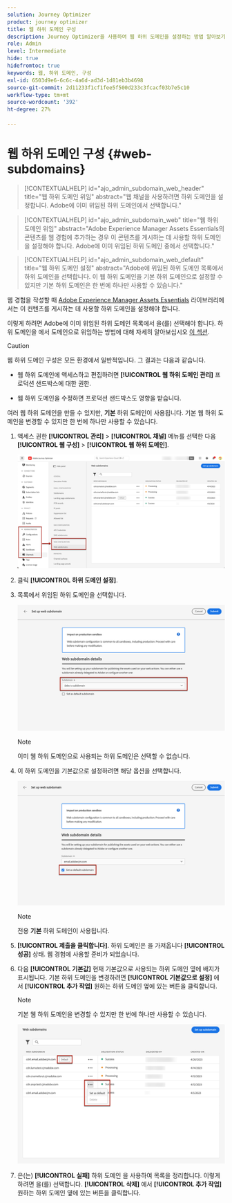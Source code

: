 ```yaml
---
solution: Journey Optimizer
product: journey optimizer
title: 웹 하위 도메인 구성
description: Journey Optimizer을 사용하여 웹 하위 도메인을 설정하는 방법 알아보기
role: Admin
level: Intermediate
hide: true
hidefromtoc: true
keywords: 웹, 하위 도메인, 구성
exl-id: 6503d9e6-6c6c-4a6d-ad3d-1d81eb3b4698
source-git-commit: 2d11233f1cf1fee5f500d233c3fcacf03b7e5c10
workflow-type: tm+mt
source-wordcount: '392'
ht-degree: 27%

---
```


# 웹 하위 도메인 구성 {#web-subdomains}

>[!CONTEXTUALHELP]
>id="ajo_admin_subdomain_web_header"
>title="웹 하위 도메인 위임"
>abstract="웹 채널을 사용하려면 하위 도메인을 설정합니다. Adobe에 이미 위임된 하위 도메인에서 선택합니다."

>[!CONTEXTUALHELP]
>id="ajo_admin_subdomain_web"
>title="웹 하위 도메인 위임"
>abstract="Adobe Experience Manager Assets Essentials의 콘텐츠를 웹 경험에 추가하는 경우 이 콘텐츠를 게시하는 데 사용할 하위 도메인을 설정해야 합니다. Adobe에 이미 위임된 하위 도메인 중에서 선택합니다."

>[!CONTEXTUALHELP]
>id="ajo_admin_subdomain_web_default"
>title="웹 하위 도메인 설정"
>abstract="Adobe에 위임된 하위 도메인 목록에서 하위 도메인을 선택합니다. 이 웹 하위 도메인을 기본 하위 도메인으로 설정할 수 있지만 기본 하위 도메인은 한 번에 하나만 사용할 수 있습니다."

웹 경험을 작성할 때 [Adobe Experience Manager Assets Essentials](../email/assets-essentials.md) 라이브러리에서는 이 컨텐츠를 게시하는 데 사용할 하위 도메인을 설정해야 합니다.

이렇게 하려면 Adobe에 이미 위임된 하위 도메인 목록에서 을(를) 선택해야 합니다. 하위 도메인을 에서 도메인으로 위임하는 방법에 대해 자세히 알아보십시오 [이 섹션](../configuration/delegate-subdomain.md).

>[!CAUTION]
>
>웹 하위 도메인 구성은 모든 환경에서 일반적입니다. 그 결과는 다음과 같습니다.
>
>* 웹 하위 도메인에 액세스하고 편집하려면 **[!UICONTROL 웹 하위 도메인 관리]** 프로덕션 샌드박스에 대한 권한.
>
> * 웹 하위 도메인을 수정하면 프로덕션 샌드박스도 영향을 받습니다.


여러 웹 하위 도메인을 만들 수 있지만, **기본** 하위 도메인이 사용됩니다. 기본 웹 하위 도메인을 변경할 수 있지만 한 번에 하나만 사용할 수 있습니다.

1. 액세스 권한 **[!UICONTROL 관리]** > **[!UICONTROL 채널]** 메뉴를 선택한 다음 **[!UICONTROL 웹 구성]** > **[!UICONTROL 웹 하위 도메인]**.

   ![](assets/web-access-subdomains.png)

1. 클릭 **[!UICONTROL 하위 도메인 설정]**.

1. 목록에서 위임된 하위 도메인을 선택합니다.

   ![](assets/web-subdomain-details.png)

   >[!NOTE]
   >
   >이미 웹 하위 도메인으로 사용되는 하위 도메인은 선택할 수 없습니다.

1. 이 하위 도메인을 기본값으로 설정하려면 해당 옵션을 선택합니다.

   ![](assets/web-subdomain-details-default.png)

   >[!NOTE]
   >
   >전용 **기본** 하위 도메인이 사용됩니다.

1. **[!UICONTROL 제출을 클릭합니다]**. 하위 도메인은 을 가져옵니다 **[!UICONTROL 성공]** 상태. 웹 경험에 사용할 준비가 되었습니다.

1. 다음 **[!UICONTROL 기본값]** 현재 기본값으로 사용되는 하위 도메인 옆에 배지가 표시됩니다. 기본 하위 도메인을 변경하려면 **[!UICONTROL 기본값으로 설정]** 에서 **[!UICONTROL 추가 작업]** 원하는 하위 도메인 옆에 있는 버튼을 클릭합니다.

   >[!NOTE]
   >
   >기본 웹 하위 도메인을 변경할 수 있지만 한 번에 하나만 사용할 수 있습니다.

   ![](assets/web-subdomain-default.png)

   <!--Only a subdomain with the **[!UICONTROL Success]** status can be set as default.-->

1. 은(는) **[!UICONTROL 실패]** 하위 도메인 을 사용하여 목록을 정리합니다. 이렇게 하려면 을(를) 선택합니다. **[!UICONTROL 삭제]** 에서 **[!UICONTROL 추가 작업]** 원하는 하위 도메인 옆에 있는 버튼을 클릭합니다.

<!--You cannot delete a subdomain with the **[!UICONTROL Processing]** status.-->
